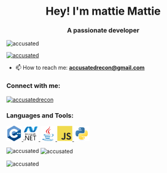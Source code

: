 <h1 align="center">Hey! I'm mattie Mattie</h1>
<h3 align="center">A passionate developer</h3>

<p align="left"> <img src="https://komarev.com/ghpvc/?username=accusated&label=Profile%20views&color=0e75b6&style=flat" alt="accusated" /> </p>

<p align="left"> <a href="https://github.com/ryo-ma/github-profile-trophy"><img src="https://github-profile-trophy.vercel.app/?username=accusated" alt="accusated" /></a> </p>

- 📫 How to reach me: **accusatedrecon@gmail.com**

<h3 align="left">Connect with me:</h3>
<p align="left">
<a href="https://www.youtube.com/c/accusatedrecon" target="blank"><img align="center" src="https://raw.githubusercontent.com/rahuldkjain/github-profile-readme-generator/master/src/images/icons/Social/youtube.svg" alt="accusatedrecon" height="30" width="40" /></a>
</p>

<h3 align="left">Languages and Tools:</h3>
<p align="left"> <a href="https://www.w3schools.com/cpp/" target="_blank" rel="noreferrer"> <img src="https://raw.githubusercontent.com/devicons/devicon/master/icons/cplusplus/cplusplus-original.svg" alt="cplusplus" width="40" height="40"/> </a> <a href="https://dotnet.microsoft.com/" target="_blank" rel="noreferrer"> <img src="https://raw.githubusercontent.com/devicons/devicon/master/icons/dot-net/dot-net-original-wordmark.svg" alt="dotnet" width="40" height="40"/> </a> <a href="https://www.java.com" target="_blank" rel="noreferrer"> <img src="https://raw.githubusercontent.com/devicons/devicon/master/icons/java/java-original.svg" alt="java" width="40" height="40"/> </a> <a href="https://developer.mozilla.org/en-US/docs/Web/JavaScript" target="_blank" rel="noreferrer"> <img src="https://raw.githubusercontent.com/devicons/devicon/master/icons/javascript/javascript-original.svg" alt="javascript" width="40" height="40"/> </a> <a href="https://www.python.org" target="_blank" rel="noreferrer"> <img src="https://raw.githubusercontent.com/devicons/devicon/master/icons/python/python-original.svg" alt="python" width="40" height="40"/> </a> </p>

<p><img align="left" src="https://github-readme-stats.vercel.app/api/top-langs?username=accusated&show_icons=true&locale=en&layout=compact" alt="accusated" /></p>

<p>&nbsp;<img align="center" src="https://github-readme-stats.vercel.app/api?username=accusated&show_icons=true&locale=en" alt="accusated" /></p>

<p><img align="center" src="https://github-readme-streak-stats.herokuapp.com/?user=accusated&" alt="accusated" /></p>
